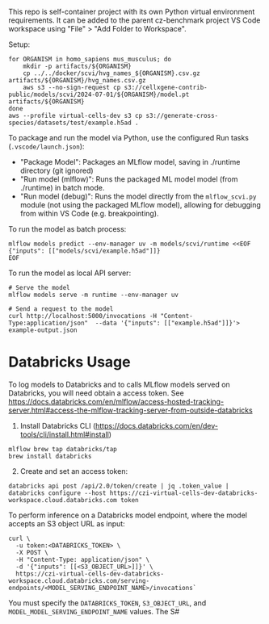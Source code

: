 This repo is self-container project with its own Python virtual environment requirements. 
It can be added to the parent cz-benchmark project VS Code workspace using "File" > "Add Folder to Workspace".

Setup:
```
for ORGANISM in homo_sapiens mus_musculus; do
    mkdir -p artifacts/${ORGANISM}
    cp ../../docker/scvi/hvg_names_${ORGANISM}.csv.gz artifacts/${ORGANISM}/hvg_names.csv.gz
    aws s3 --no-sign-request cp s3://cellxgene-contrib-public/models/scvi/2024-07-01/${ORGANISM}/model.pt artifacts/${ORGANISM}
done
aws --profile virtual-cells-dev s3 cp s3://generate-cross-species/datasets/test/example.h5ad .
```

To package and run the model via Python, use the configured Run tasks (`.vscode/launch.json`):
* "Package Model": Packages an MLflow model, saving in ./runtime directory (git ignored)
* "Run model (mlflow)": Runs the packaged ML model model (from ./runtime) in batch mode.
* "Run model (debug)": Runs the model directly from the `mlflow_scvi.py` module (not using the packaged MLflow model), allowing for debugging from within VS Code (e.g. breakpointing).

To run the model as batch process:
```
mlflow models predict --env-manager uv -m models/scvi/runtime <<EOF
{"inputs": [["models/scvi/example.h5ad"]]}
EOF
```

To run the model as local API server:
```
# Serve the model
mlflow models serve -m runtime --env-manager uv

# Send a request to the model
curl http://localhost:5000/invocations -H "Content-Type:application/json"  --data '{"inputs": [["example.h5ad"]]}'> example-output.json
```

# Databricks Usage

To log models to Databricks and to calls MLflow models served on Databricks, you will need obtain a access token. See https://docs.databricks.com/en/mlflow/access-hosted-tracking-server.html#access-the-mlflow-tracking-server-from-outside-databricks

1. Install Databricks CLI (https://docs.databricks.com/en/dev-tools/cli/install.html#install)
```
mlflow brew tap databricks/tap
brew install databricks
```
2. Create and set an access token:
```
databricks api post /api/2.0/token/create | jq .token_value | databricks configure --host https://czi-virtual-cells-dev-databricks-workspace.cloud.databricks.com token
```

To perform inference on a Databricks model endpoint, where the model accepts an S3 object URL as input:
```
curl \
  -u token:<DATABRICKS_TOKEN> \
  -X POST \
  -H "Content-Type: application/json" \
  -d '{"inputs": [[<S3_OBJECT_URL>]]}' \
  https://czi-virtual-cells-dev-databricks-workspace.cloud.databricks.com/serving-endpoints/<MODEL_SERVING_ENDPOINT_NAME>/invocations`
```
You must specify the `DATABRICKS_TOKEN`, `S3_OBJECT_URL`, and `MODEL_MODEL_SERVING_ENDPOINT_NAME` values. The S#






